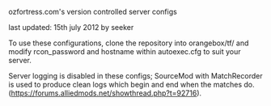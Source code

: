ozfortress.com's version controlled server configs

last updated: 15th july 2012 by seeker

To use these configurations, clone the repository into orangebox/tf/ and modify rcon_password and hostname within autoexec.cfg to suit your server.

Server logging is disabled in these configs; SourceMod with MatchRecorder is used to produce clean logs which begin and end when the matches do. (https://forums.alliedmods.net/showthread.php?t=92716).
